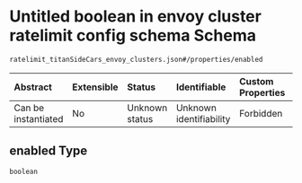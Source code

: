 # Untitled boolean in envoy cluster ratelimit config schema Schema

```txt
ratelimit_titanSideCars_envoy_clusters.json#/properties/enabled
```



| Abstract            | Extensible | Status         | Identifiable            | Custom Properties | Additional Properties | Access Restrictions | Defined In                                                                                                                    |
| :------------------ | :--------- | :------------- | :---------------------- | :---------------- | :-------------------- | :------------------ | :---------------------------------------------------------------------------------------------------------------------------- |
| Can be instantiated | No         | Unknown status | Unknown identifiability | Forbidden         | Allowed               | none                | [ratelimit\_titanSideCars\_envoy\_clusters.json\*](../out/ratelimit_titanSideCars_envoy_clusters.json "open original schema") |

## enabled Type

`boolean`
